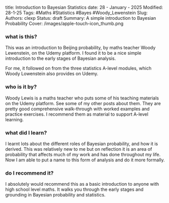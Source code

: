 title: Introduction to Bayesian Statistics
date: 28 - January - 2025
Modified: 28-1-25
Tags: #Maths #Statistics #Bayes #Woody_Lewenstein
Slug: 
Authors: clexp
Status: draft
Summary: A simple introduction to Bayesian Probability
Cover: /images/apple-touch-icon_thumb.png


### what is this?
This was an introduction to Beijing probability, by maths teacher Woody Lewenstein, on the Udemy platform. I found it to be a nice simple introduction to the early stages of Bayesian analysis.

For me, it followed on from the three statistics A-level modules, which Woody Lowenstein also provides on Udemy.
### who is it by?
Woody Lewis is a maths teacher who puts some of his teaching materials on the Udemy platform. See some of my other posts about them. They are pretty good comprehensive walk-through with worked examples and practice exercises. I recommend them as material to support A-level learning.
### what did I learn?
I learnt lots about the different roles of Bayesian probability, and how it is derived. This was relatively new to me but on reflection it is an area of probability that affects much of my work and has done throughout my life. Now I am able to put a name to this form of analysis and do it more formally.
### do I recommend it?

I absolutely would recommend this as a basic introduction to anyone with high school level maths. It walks you through the early stages and grounding in Bayesian probability and statistics.